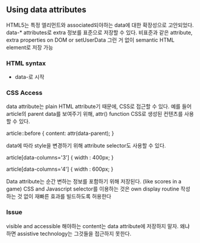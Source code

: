 ## Using data attributes

HTML5는 특정 엘리먼트와 associated되야하는 data에 대한 확장성으로 고안되었다.
data-* attributes로 extra 정보를 표준으로 저장할 수 있다.
비표준과 같은 attribute, extra properties on DOM or setUserData 그런 거 없이 semantic HTML element로 저장 가능


### HTML syntax
- data-로 시작

### CSS Access
data attribute는 plain HTML attribute기 때문에, CSS로 접근할 수 있다.
예를 들어 article의 parent data를 보여주기 위해, attr() function CSS로 생성된 컨텐츠를 사용할 수 있다.

  article::before {
    content: attr(data-parent);
  }

data에 따라 style을 변경하기 위해 attribute selector도 사용할 수 있다.

  article[data-columns='3'] {
    width : 400px;
  }

  article[data-columns='4'] {
    width : 600px;
  }

Data attribute는 순간 변하는 정보를 포함하기 위해 저장된다. (like scores in a game) CSS and Javascript selector를 이용하는 것은 own display routine 작성하는 것 없이 재빠른 효과를 빌드하도록 허용한다


### Issue
visible and accessible 해야하는 content는 data attribute에 저장하지 말자. 왜냐하면 assistive technology는 그것들을 접근하지 못한다.

